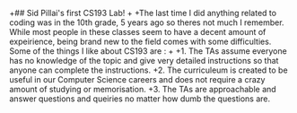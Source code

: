 +## Sid Pillai's first CS193 Lab!
+
+The last time I did anything related to coding was in the 10th grade, 5 years ago so theres not much I remember. While most people in these classes seem to have a decent amount of expeirience, being brand new to the  field comes with some difficulties. Some of the things I like about CS193 are :
+
+1. The TAs assume everyone has no knowledge of the topic and give very detailed instructions so that anyone can complete the instructions.
+2. The curriculeum is created to be useful in our Computer Science careers and does not require a crazy amount of studying or memorisation.
+3. The TAs are approachable and answer questions and queiries no matter how dumb the questions are.
